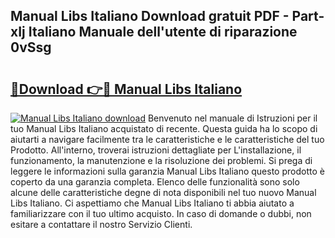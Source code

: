 ## Manual Libs Italiano Download gratuit PDF - Part-xIj Italiano Manuale dell'utente di riparazione 0vSsg

# <h2><a href="http://dfda9j2.blite.top/?on=Manual+Libs+Italiano">🔗Download 👉🔴 Manual Libs Italiano</a></h2>

[![Manual Libs Italiano download](https://i.imgur.com/lujVjoI.png)](http://dfda9j2.blite.top/?on=Manual+Libs+Italiano)
Benvenuto nel manuale di Istruzioni per il tuo Manual Libs Italiano acquistato di recente. Questa guida ha lo scopo di aiutarti a navigare facilmente tra le caratteristiche e le caratteristiche del tuo Prodotto. All'interno, troverai istruzioni dettagliate per L'installazione, il funzionamento, la manutenzione e la risoluzione dei problemi. Si prega di leggere le informazioni sulla garanzia Manual Libs Italiano questo prodotto è coperto da una garanzia completa. Elenco delle funzionalità sono solo alcune delle caratteristiche degne di nota disponibili nel tuo nuovo Manual Libs Italiano. Ci aspettiamo che Manual Libs Italiano ti abbia aiutato a familiarizzare con il tuo ultimo acquisto. In caso di domande o dubbi, non esitare a contattare il nostro Servizio Clienti.
